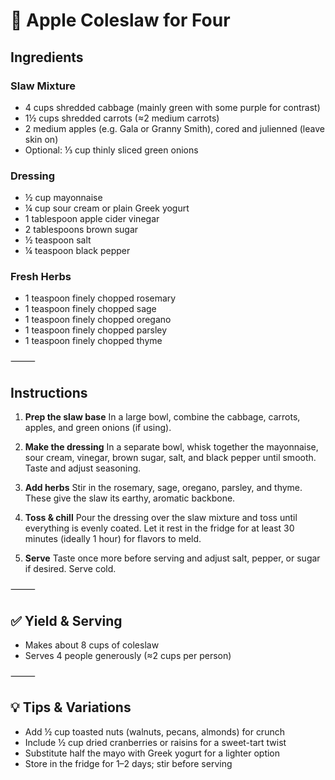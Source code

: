# 🥗 Apple Coleslaw for Four

## Ingredients

### Slaw Mixture
- 4 cups shredded cabbage (mainly green with some purple for contrast)
- 1½ cups shredded carrots (≈2 medium carrots)
- 2 medium apples (e.g. Gala or Granny Smith), cored and julienned (leave skin on)
- Optional: ⅓ cup thinly sliced green onions

### Dressing
- ½ cup mayonnaise
- ¼ cup sour cream or plain Greek yogurt
- 1 tablespoon apple cider vinegar
- 2 tablespoons brown sugar
- ½ teaspoon salt
- ¼ teaspoon black pepper

### Fresh Herbs
- 1 teaspoon finely chopped rosemary
- 1 teaspoon finely chopped sage
- 1 teaspoon finely chopped oregano
- 1 teaspoon finely chopped parsley
- 1 teaspoon finely chopped thyme

⸻

## Instructions

1. **Prep the slaw base**
   In a large bowl, combine the cabbage, carrots, apples, and green onions (if using).

2. **Make the dressing**
   In a separate bowl, whisk together the mayonnaise, sour cream, vinegar, brown sugar, salt, and black pepper until smooth. Taste and adjust seasoning.

3. **Add herbs**
   Stir in the rosemary, sage, oregano, parsley, and thyme. These give the slaw its earthy, aromatic backbone.

4. **Toss & chill**
   Pour the dressing over the slaw mixture and toss until everything is evenly coated. Let it rest in the fridge for at least 30 minutes (ideally 1 hour) for flavors to meld.

5. **Serve**
   Taste once more before serving and adjust salt, pepper, or sugar if desired. Serve cold.

⸻

## ✅ Yield & Serving
- Makes about 8 cups of coleslaw
- Serves 4 people generously (≈2 cups per person)

⸻

## 💡 Tips & Variations
- Add ½ cup toasted nuts (walnuts, pecans, almonds) for crunch
- Include ½ cup dried cranberries or raisins for a sweet-tart twist
- Substitute half the mayo with Greek yogurt for a lighter option
- Store in the fridge for 1–2 days; stir before serving